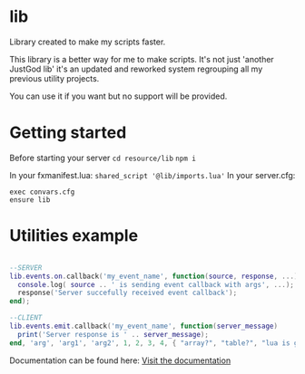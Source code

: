 # lib
Library created to make my scripts faster.

This library is a better way for me to make scripts.
It's not just 'another JustGod lib' it's an updated and reworked system regrouping all my previous utility projects.

You can use it if you want but no support will be provided.

# Getting started

Before starting your server
```cd resource/lib```
```npm i```

In your fxmanifest.lua:
```shared_script '@lib/imports.lua'```
In your server.cfg:
```
exec convars.cfg
ensure lib
```

# Utilities example
``` lua

--SERVER
lib.events.on.callback('my_event_name', function(source, response, ...)
  console.log( source .. ' is sending event callback with args', ...);
  response('Server succefully received event callback');
end);

--CLIENT
lib.events.emit.callback('my_event_name', function(server_message)
  print('Server response is ' .. server_message);
end, 'arg', 'arg1', 'arg2', 1, 2, 3, 4, { "array?", "table?", "lua is good" });

```

Documentation can be found here: [Visit the documentation](https://github.com/JustGodWork/lib/wiki)
